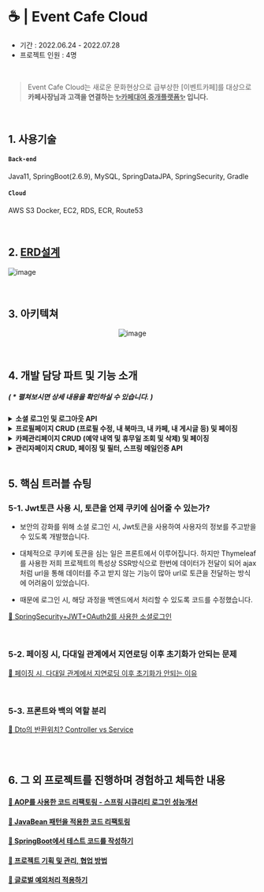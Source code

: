 # ☕ | Event Cafe Cloud 
- 기간 :  2022.06.24 - 2022.07.28  
- 프로젝트 인원 :  4명 

</br>

> Event Cafe Cloud는 새로운 문화현상으로 급부상한 [이벤트카페]를 대상으로  
**카페사장님과 고객을 연결하는 <U>✨카페대여 중개플랫폼✨</U> 입니다.**  

</br>


## 1. 사용기술
#### `Back-end`    
Java11, SpringBoot(2.6.9), MySQL, SpringDataJPA, SpringSecurity, Gradle  
#### `Cloud`    
AWS S3 Docker, EC2, RDS, ECR, Route53

</br>

## 2. [ERD설계]()

![image](https://user-images.githubusercontent.com/93200574/184498197-a78eead7-570a-4ca5-bbb1-33f2e45bc1b9.png)

</br>

## 3. 아키텍쳐
<div align="center">

![image](https://user-images.githubusercontent.com/93200574/184498136-c0ea2482-b5ad-4bc8-af8f-fac04c354ce1.png)

</div>

</br>

## 4. 개발 담당 파트 및 기능 소개 
##### ( * 펼쳐보시면 상세 내용을 확인하실 수 있습니다. )

<details>
<summary><b>소셜 로그인 및 로그아웃 API</b></summary>
<div markdown="1">

![로그인](https://user-images.githubusercontent.com/93200574/185052178-770531f4-0ed5-4e4c-8c3f-1d6ac20853ec.gif)

[application-oauth.yml🔗](https://github.com/nnakki/eventcafecloud/blob/2dea14bd587ac6b7a26268ed98c6c76556cd94b0/src/main/resources/application-oauth.yml)  
[CustomOAuth2UserService🔗](https://github.com/nnakki/eventcafecloud/blob/2dea14bd587ac6b7a26268ed98c6c76556cd94b0/src/main/java/com/eventcafecloud/oauth/service/CustomOAuth2UserService.java)  
[OAuth2AuthenticationSuccessHandler🔗](https://github.com/nnakki/eventcafecloud/blob/2dea14bd587ac6b7a26268ed98c6c76556cd94b0/src/main/java/com/eventcafecloud/oauth/handler/OAuth2AuthenticationSuccessHandler.java)  
[CookieUtil🔗](https://github.com/nnakki/eventcafecloud/blob/2dea14bd587ac6b7a26268ed98c6c76556cd94b0/src/main/java/com/eventcafecloud/utils/CookieUtil.java)

</details>

<details>
<summary><b>프로필페이지 CRUD (프로필 수정, 내 북마크, 내 카페, 내 게시글 등) 및 페이징</b></summary>
<div markdown="1">

![프로필페이지](https://user-images.githubusercontent.com/93200574/185052202-eb1bcb0c-0afe-4971-bca0-69dd00d65d48.gif)

[profileController🔗](https://github.com/nnakki/eventcafecloud/blob/develop/src/main/java/com/eventcafecloud/user/controller/ProfileController.java)

</details>

<details>
<summary><b>카페관리페이지 CRUD (예약 내역 및 휴무일 조회 및 삭제) 및 페이징</b></summary>
<div markdown="1">

![카페관리](https://user-images.githubusercontent.com/93200574/185052231-dd817a1a-7eb2-4faf-a2fa-5e9b3836f7d8.gif)

[hostProfileController🔗](https://github.com/nnakki/eventcafecloud/blob/2dea14bd587ac6b7a26268ed98c6c76556cd94b0/src/main/java/com/eventcafecloud/user/controller/hostProfileController.java)

</details>


<details>
<summary><b>관리자페이지 CRUD, 페이징 및 필터, 스프링 메일인증 API</b></summary>
<div markdown="1">

![어드민페이지](https://user-images.githubusercontent.com/93200574/185052242-2b71839f-3941-4dee-b078-a26c1d4cf3a0.gif)

[AdminController🔗](https://github.com/nnakki/eventcafecloud/blob/2dea14bd587ac6b7a26268ed98c6c76556cd94b0/src/main/java/com/eventcafecloud/user/controller/AdminController.java)

</details>


</br>

## 5. 핵심 트러블 슈팅 

### 5-1. Jwt토큰 사용 시, 토큰을 언제 쿠키에 심어줄 수 있는가?
- 보안의 강화를 위해 소셜 로그인 시, Jwt토큰을 사용하여 사용자의 정보를 주고받을 수 있도록 개발했습니다.
  
- 대체적으로 쿠키에 토큰을 심는 일은 프론트에서 이루어집니다. 하지만 Thymeleaf를 사용한 저희 프로젝트의 특성상 SSR방식으로 한번에 데이터가 전달이 되어 ajax 처럼 url을 통해 데이터를 주고 받지 않는 기능이 많아 url로 토큰을 전달하는 방식에 어려움이 있었습니다. 
  
- 때문에 로그인 시, 해당 과정을 백엔드에서 처리할 수 있도록 코드를 수정했습니다. 
  
[🔗 SpringSecurity+JWT+OAuth2를 사용한 소셜로그인](https://velog.io/@nnakki/SpringSecurityJWTOAuth2를-사용한-소셜로그인)  

</br>  
  
### 5-2. 페이징 시, 다대일 관계에서 지연로딩 이후 초기화가 안되는 문제
[🔗 페이징 시, 다대일 관계에서 지연로딩 이후 초기화가 안되는 이유](https://velog.io/@nnakki/페이징시-다대일-관계에서-지연로딩-이후-초기화가-안되는-이유) 

</br>  

### 5-3. 프론트와 백의 역할 분리
[🔗 Dto의 반환위치? Controller vs Service](https://velog.io/@nnakki/Dto의-반환위치-Controller-vs-Service)  

</br>  

 
</br>

## 6. 그 외 프로젝트를 진행하며 경험하고 체득한 내용
  
#### [🔗 AOP를 사용한 코드 리팩토링 - 스프링 시큐리티 로그인 성능개선](https://velog.io/@nnakki/AOP를-사용한-코드-리팩토링-HandlerMethodArgumentResolver)  
#### [🔗 JavaBean 패턴을 적용한 코드 리팩토링](https://velog.io/@nnakki/프로젝트-코드-리팩토링-적용-사례-effective-java)  
#### [🔗 SpringBoot에서 테스트 코드를 작성하기](https://velog.io/@nnakki/SpringBoot에서-테스트코드를-작성하자)  
#### [🔗 프로젝트 기획 및 관리, 협업 방법](https://velog.io/@nnakki/프로젝트-관리-과정)  
#### [🔗 글로벌 예외처리 적용하기](https://velog.io/@nnakki/글로벌-예외처리-적용하기)  

</br>
 
  
